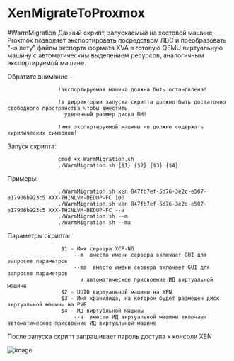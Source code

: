 # XenMigrateToProxmox
#WarmMigration
Данный скрипт, запускаемый на хостовой машине, Proxmox 
позволяет экспортировать посредством ЛВС и преобразовать "на лету" 
файлы экспорта формата XVA в готовую QEMU виртуальную машину с автоматическим 
выделением ресурсов, аналогичным экспортируемой машине.

Обратите внимание - 

                    !экспортируемая машина должна быть остановлена!
                    
                    !в дирректории запуска скрипта должно быть достаточно свободного пространства чтобы вмеcтить 
                      удвоенный размер диска ВМ!

                    !имя экспортируемой машины не должно содержать кирилических символов!
                    

Запуск скрипта:

                    cmod +x WarmMigration.sh                    
                    ./WarmMigration.sh {$1} {$2} {$3} {$4}
                    
Примеры:



                    ./WarmMigration.sh xen 847fb7ef-5d76-3e2c-e507-e17906b923c5 XXX-THINLVM-DEDUP-FC 100
                    ./WarmMigration.sh xen 847fb7ef-5d76-3e2c-e507-e17906b923c5 XXX-THINLVM-DEDUP-FC --a
                    ./WarmMigration.sh --m
                    ./WarmMigration.sh --ma
                    

 Параметры скрипта:
 
                   
                     $1 - Имя сервера XCP-NG 
                         --m  вместо имени сервера включает GUI для запросов параметров
                         --ma  вместо имени сервера включает GUI для запросов параметров 
                           и автоматическое присвоение ИД виртуальной машине
                     $2 - UUID виртуальной машины на XEN
                     $3 - Имя хранилища, на котором будет размещен диск виртуальной машины на PVE
                     $4 - ИД виртуальной машины
                         --a  вместо ИД виртуальной машины включает автоматическое присвоение ИД виртуальной машине

После запуска скрипт запрашивает пароль доступа к консоли XEN

![image](https://github.com/AlexeyNesterenk0/XenToProxmox/assets/143705665/1d621751-f44a-4572-81a8-0e3088db2c10)


